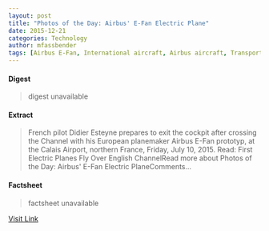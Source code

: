 ```yaml
---
layout: post
title: "Photos of the Day: Airbus' E-Fan Electric Plane"
date: 2015-12-21
categories: Technology
author: mfassbender
tags: [Airbus E-Fan, International aircraft, Airbus aircraft, Transport safety, Airbus, Transport disasters, Aviation accidents and incidents, Aviation safety, Aeronautics, Aviation, Aircraft]
---
```



#### Digest
>digest unavailable

#### Extract
>French pilot Didier Esteyne prepares to exit the cockpit after crossing the Channel with his European planemaker Airbus E-Fan prototyp, at the Calais Airport, northern France, Friday, July 10, 2015. Read: First Electric Planes Fly Over English ChannelRead more about Photos of the Day: Airbus&#039; E-Fan Electric PlaneComments...

#### Factsheet
>factsheet unavailable

[Visit Link](http://www.pddnet.com/news/2015/07/photos-day-airbus-e-fan-electric-plane)



